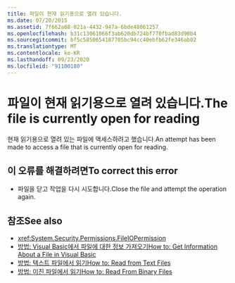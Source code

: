 ```yaml
---
title: 파일이 현재 읽기용으로 열려 있습니다.
ms.date: 07/20/2015
ms.assetid: 7f662a68-021a-4432-947a-6bde48061257
ms.openlocfilehash: b31c13061066f3ab620db724bf770fbad83d90b4
ms.sourcegitcommit: bf5c5850654187705bc94cc40ebfb62fe346ab02
ms.translationtype: MT
ms.contentlocale: ko-KR
ms.lasthandoff: 09/23/2020
ms.locfileid: "91100180"
---
```

# <a name="the-file-is-currently-open-for-reading"></a><span data-ttu-id="aada8-102">파일이 현재 읽기용으로 열려 있습니다.</span><span class="sxs-lookup"><span data-stu-id="aada8-102">The file is currently open for reading</span></span>

<span data-ttu-id="aada8-103">현재 읽기용으로 열려 있는 파일에 액세스하려고 했습니다.</span><span class="sxs-lookup"><span data-stu-id="aada8-103">An attempt has been made to access a file that is currently open for reading.</span></span>  
  
## <a name="to-correct-this-error"></a><span data-ttu-id="aada8-104">이 오류를 해결하려면</span><span class="sxs-lookup"><span data-stu-id="aada8-104">To correct this error</span></span>  
  
- <span data-ttu-id="aada8-105">파일을 닫고 작업을 다시 시도합니다.</span><span class="sxs-lookup"><span data-stu-id="aada8-105">Close the file and attempt the operation again.</span></span>  
  
## <a name="see-also"></a><span data-ttu-id="aada8-106">참조</span><span class="sxs-lookup"><span data-stu-id="aada8-106">See also</span></span>

- <xref:System.Security.Permissions.FileIOPermission>
- <span data-ttu-id="aada8-107">[방법: Visual Basic에서 파일에 대한 정보 가져오기](/previous-versions/visualstudio/visual-studio-2010/abtzf6f7(v=vs.100))</span><span class="sxs-lookup"><span data-stu-id="aada8-107">[How to: Get Information About a File in Visual Basic](/previous-versions/visualstudio/visual-studio-2010/abtzf6f7(v=vs.100))</span></span>
- [<span data-ttu-id="aada8-108">방법: 텍스트 파일에서 읽기</span><span class="sxs-lookup"><span data-stu-id="aada8-108">How to: Read from Text Files</span></span>](../developing-apps/programming/drives-directories-files/how-to-read-from-text-files.md)
- [<span data-ttu-id="aada8-109">방법: 이진 파일에서 읽기</span><span class="sxs-lookup"><span data-stu-id="aada8-109">How to: Read From Binary Files</span></span>](../developing-apps/programming/drives-directories-files/how-to-read-from-binary-files.md)
